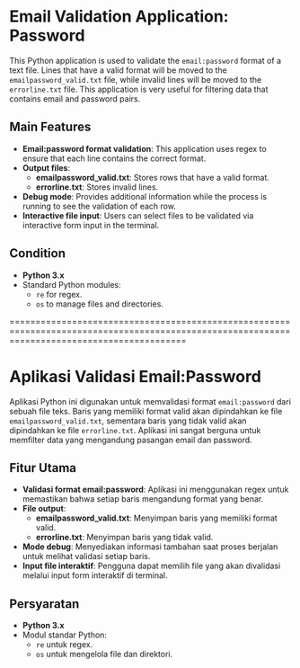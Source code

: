 # Email Validation Application: Password

This Python application is used to validate the `email:password` format of a text file. Lines that have a valid format will be moved to the `emailpassword_valid.txt` file, while invalid lines will be moved to the `errorline.txt` file. This application is very useful for filtering data that contains email and password pairs.

## Main Features
- **Email:password format validation**: This application uses regex to ensure that each line contains the correct format.
- **Output files**:
  - **emailpassword_valid.txt**: Stores rows that have a valid format.
  - **errorline.txt**: Stores invalid lines.
- **Debug mode**: Provides additional information while the process is running to see the validation of each row.
- **Interactive file input**: Users can select files to be validated via interactive form input in the terminal.

## Condition
- **Python 3.x**
- Standard Python modules:
  - `re` for regex.
  - `os` to manage files and directories.



==============================================================================================================================================


# Aplikasi Validasi Email:Password

Aplikasi Python ini digunakan untuk memvalidasi format `email:password` dari sebuah file teks. Baris yang memiliki format valid akan dipindahkan ke file `emailpassword_valid.txt`, sementara baris yang tidak valid akan dipindahkan ke file `errorline.txt`. Aplikasi ini sangat berguna untuk memfilter data yang mengandung pasangan email dan password.

## Fitur Utama
- **Validasi format email:password**: Aplikasi ini menggunakan regex untuk memastikan bahwa setiap baris mengandung format yang benar.
- **File output**:
  - **emailpassword_valid.txt**: Menyimpan baris yang memiliki format valid.
  - **errorline.txt**: Menyimpan baris yang tidak valid.
- **Mode debug**: Menyediakan informasi tambahan saat proses berjalan untuk melihat validasi setiap baris.
- **Input file interaktif**: Pengguna dapat memilih file yang akan divalidasi melalui input form interaktif di terminal.

## Persyaratan
- **Python 3.x**
- Modul standar Python:
  - `re` untuk regex.
  - `os` untuk mengelola file dan direktori.



